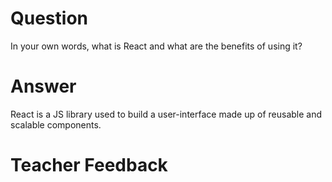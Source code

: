 # Question

In your own words, what is React and what are the benefits of using it?

# Answer

React is a JS library used to build a user-interface made up of reusable and scalable components.

# Teacher Feedback
